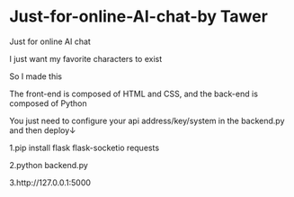 # Just-for-online-AI-chat-by Tawer
<p>Just for online AI chat</p>
<p>I just want my favorite characters to exist</p>
<p>So I made this</p>
<p>The front-end is composed of HTML and CSS, and the back-end is composed of Python</p>
<p>You just need to configure your api address/key/system in the backend.py and then deploy↓</p>
<p>1.pip install flask flask-socketio requests</p>
<p>2.python backend.py</p>
<p>3.http://127.0.0.1:5000</p>

